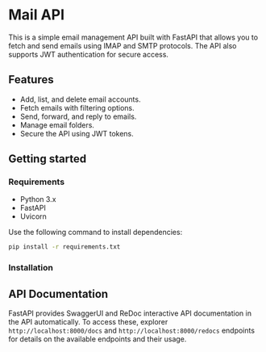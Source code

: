 # Mail API

This is a simple email management API built with FastAPI that allows you to fetch and send emails using IMAP and SMTP protocols. The API also supports JWT authentication for secure access.

## Features

- Add, list, and delete email accounts.
- Fetch emails with filtering options.
- Send, forward, and reply to emails.
- Manage email folders.
- Secure the API using JWT tokens.

## Getting started

### Requirements

- Python 3.x
- FastAPI
- Uvicorn

Use the following command to install dependencies:

```bash
pip install -r requirements.txt
```

### Installation

## API Documentation

FastAPI provides SwaggerUI and ReDoc interactive API documentation in the API automatically. To access these, explorer `http://localhost:8000/docs` and `http://localhost:8000/redocs` endpoints for details on the available endpoints and their usage.
